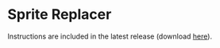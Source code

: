 # Sprite Replacer
Instructions are included in the latest release (download [here](https://github.com/Masondeanm/SB-Buddy/releases/latest)).
